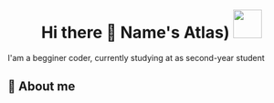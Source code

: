 <h1 align='center'> Hi there 👋 Name's Atlas) <img src="https://i.postimg.cc/QCfDMzy8/ea04775420cac2ef626a6586003843d6-1.gif" weight="50" height="50"></h1>
I'am a begginer coder, currently studying at <college name='NKEiVT' /> as second-year student

## 📌 About me
